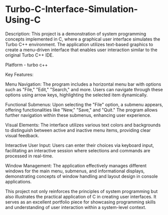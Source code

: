 # Turbo-C-Interface-Simulation-Using-C

Description:
This project is a demonstration of system programming concepts implemented in C, where a graphical user interface simulates the Turbo C++ environment. The application utilizes text-based graphics to create a menu-driven interface that enables user interaction similar to the original Turbo C++ IDE.

Platform - turbo c++

Key Features:

Menu Navigation: The program includes a horizontal menu bar with options such as "File," "Edit," "Search," and more. Users can navigate through these options using arrow keys, highlighting the selected item dynamically.

Functional Submenus: Upon selecting the "File" option, a submenu appears, offering functionalities like "New," "Save," and "Quit." The program allows further navigation within these submenus, enhancing user experience.

Visual Elements: The interface utilizes various text colors and backgrounds to distinguish between active and inactive menu items, providing clear visual feedback.

Interactive User Input: Users can enter their choices via keyboard input, facilitating an interactive session where selections and commands are processed in real-time.

Window Management: The application effectively manages different windows for the main menu, submenus, and informational displays, demonstrating concepts of window handling and layout design in console applications.

This project not only reinforces the principles of system programming but also illustrates the practical application of C in creating user interfaces. It serves as an excellent portfolio piece for showcasing programming skills and understanding of user interaction within a system-level context.
